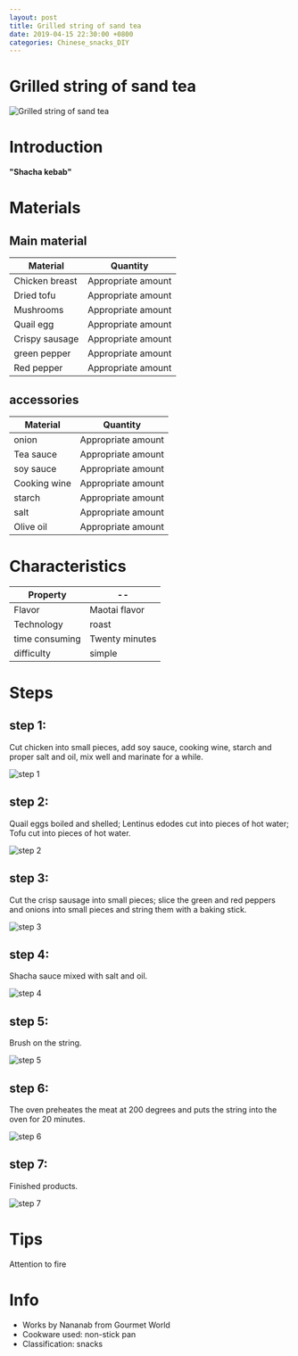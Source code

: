 ```yaml
---
layout: post
title: Grilled string of sand tea
date: 2019-04-15 22:30:00 +0800
categories: Chinese_snacks_DIY
---
```


# Grilled string of sand tea

![Grilled string of sand tea]({{site.baseurl}}/img/410953/410953.jpg)

# Introduction

**"Shacha kebab"**

# Materials


## Main material

Material|Quantity
--|--
Chicken breast|Appropriate amount
Dried tofu|Appropriate amount
Mushrooms|Appropriate amount
Quail egg|Appropriate amount
Crispy sausage|Appropriate amount
green pepper|Appropriate amount
Red pepper|Appropriate amount

## accessories

Material|Quantity
--|--
onion|Appropriate amount
Tea sauce|Appropriate amount
soy sauce|Appropriate amount
Cooking wine|Appropriate amount
starch|Appropriate amount
salt|Appropriate amount
Olive oil|Appropriate amount

# Characteristics

Property|--
--|--
Flavor|Maotai flavor
Technology|roast
time consuming|Twenty minutes
difficulty|simple

# Steps

## step 1:

Cut chicken into small pieces, add soy sauce, cooking wine, starch and proper salt and oil, mix well and marinate for a while.

![step 1]({{site.baseurl}}/img/410953/1.jpg)

## step 2:

Quail eggs boiled and shelled; Lentinus edodes cut into pieces of hot water; Tofu cut into pieces of hot water.

![step 2]({{site.baseurl}}/img/410953/2.jpg)

## step 3:

Cut the crisp sausage into small pieces; slice the green and red peppers and onions into small pieces and string them with a baking stick.

![step 3]({{site.baseurl}}/img/410953/3.jpg)

## step 4:

Shacha sauce mixed with salt and oil.

![step 4]({{site.baseurl}}/img/410953/4.jpg)

## step 5:

Brush on the string.

![step 5]({{site.baseurl}}/img/410953/5.jpg)

## step 6:

The oven preheates the meat at 200 degrees and puts the string into the oven for 20 minutes.

![step 6]({{site.baseurl}}/img/410953/6.jpg)

## step 7:

Finished products.

![step 7]({{site.baseurl}}/img/410953/7.jpg)

# Tips

Attention to fire

# Info

- Works by Nananab from Gourmet World
- Cookware used: non-stick pan
- Classification: snacks